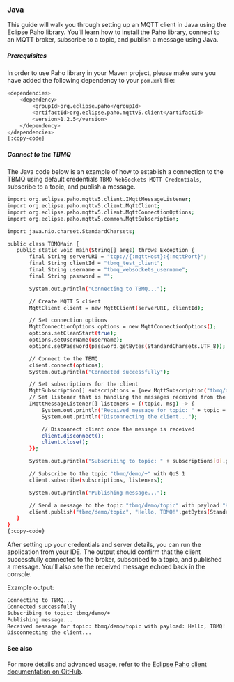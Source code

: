 ### Java
This guide will walk you through setting up an MQTT client in Java using the Eclipse Paho library.
You'll learn how to install the Paho library, connect to an MQTT broker, subscribe to a topic, and publish a message using Java.

##### Prerequisites
In order to use Paho library in your Maven project, please make sure you have added the following dependency to your `pom.xml` file:

```bash
<dependencies>
    <dependency>
        <groupId>org.eclipse.paho</groupId>
        <artifactId>org.eclipse.paho.mqttv5.client</artifactId>
        <version>1.2.5</version>
    </dependency>
</dependencies>
{:copy-code}
```

##### Connect to the TBMQ

The Java code below is an example of how to establish a connection to the TBMQ using default credentials `TBMQ WebSockets MQTT Credentials`, subscribe to a topic, and publish a message.

```bash
import org.eclipse.paho.mqttv5.client.IMqttMessageListener;
import org.eclipse.paho.mqttv5.client.MqttClient;
import org.eclipse.paho.mqttv5.client.MqttConnectionOptions;
import org.eclipse.paho.mqttv5.common.MqttSubscription;

import java.nio.charset.StandardCharsets;

public class TBMQMain {
   public static void main(String[] args) throws Exception {
       final String serverURI = "tcp://{:mqttHost}:{:mqttPort}";
       final String clientId = "tbmq_test_client";
       final String username = "tbmq_websockets_username";
       final String password = "";

       System.out.println("Connecting to TBMQ...");

       // Create MQTT 5 client
       MqttClient client = new MqttClient(serverURI, clientId);

       // Set connection options
       MqttConnectionOptions options = new MqttConnectionOptions();
       options.setCleanStart(true);
       options.setUserName(username);
       options.setPassword(password.getBytes(StandardCharsets.UTF_8));

       // Connect to the TBMQ
       client.connect(options);
       System.out.println("Connected successfully");

       // Set subscriptions for the client
       MqttSubscription[] subscriptions = {new MqttSubscription("tbmq/demo/+", 1)};
       // Set listener that is handling the messages received from the broker
       IMqttMessageListener[] listeners = {(topic, msg) -> {
           System.out.println("Received message for topic: " + topic + " with payload: " + msg);
           System.out.println("Disconnecting the client...");

           // Disconnect client once the message is received
           client.disconnect();
           client.close();
       }};

       System.out.println("Subscribing to topic: " + subscriptions[0].getTopic());

       // Subscribe to the topic "tbmq/demo/+" with QoS 1
       client.subscribe(subscriptions, listeners);

       System.out.println("Publishing message...");

       // Send a message to the topic "tbmq/demo/topic" with payload "Hello, TBMQ!" and QoS 1
       client.publish("tbmq/demo/topic", "Hello, TBMQ!".getBytes(StandardCharsets.UTF_8), 1, false);
   }
}
{:copy-code}
```

After setting up your credentials and server details, you can run the application from your IDE.
The output should confirm that the client successfully connected to the broker, subscribed to a topic, and published a message.
You'll also see the received message echoed back in the console.

Example output:

```bash
Connecting to TBMQ...
Connected successfully
Subscribing to topic: tbmq/demo/+
Publishing message...
Received message for topic: tbmq/demo/topic with payload: Hello, TBMQ!
Disconnecting the client...
```

#### See also

For more details and advanced usage, refer to the [Eclipse Paho client documentation on GitHub](https://github.com/eclipse/paho.mqtt.java).
